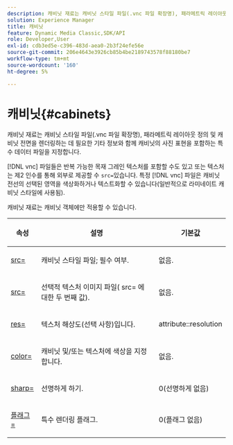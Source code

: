 ```yaml
---
description: 캐비닛 재료는 캐비닛 스타일 파일(.vnc 파일 확장명), 패라메트릭 레이아웃 정의 및 캐비닛 전면을 렌더링하는 데 필요한 기타 정보와 함께 캐비닛의 사진 표현을 포함하는 특수 데이터 파일을 지정합니다.
solution: Experience Manager
title: 캐비닛
feature: Dynamic Media Classic,SDK/API
role: Developer,User
exl-id: cdb3ed5e-c396-483d-aea0-2b3f24efe56e
source-git-commit: 206e4643e3926cb85b4be2189743578f88180be7
workflow-type: tm+mt
source-wordcount: '160'
ht-degree: 5%

---
```


# 캐비닛{#cabinets}

캐비닛 재료는 캐비닛 스타일 파일(.vnc 파일 확장명), 패라메트릭 레이아웃 정의 및 캐비닛 전면을 렌더링하는 데 필요한 기타 정보와 함께 캐비닛의 사진 표현을 포함하는 특수 데이터 파일을 지정합니다.

[!DNL vnc] 파일들은 반복 가능한 목재 그레인 텍스처를 포함할 수도 있고 또는 텍스처는 제2 인수를 통해 외부로 제공할 수  `src=`있습니다. 특정 [!DNL vnc] 파일은 캐비닛 전선의 선택된 영역을 색상화하거나 텍스트화할 수 있습니다(일반적으로 라미네이트 캐비닛 스타일에 사용됨).

캐비닛 재료는 캐비닛 객체에만 적용할 수 있습니다.

<table id="table_0B16200886FE4DFEBB1E4BE8FBA67EE4"> 
 <thead> 
  <tr> 
   <th colname="col1" class="entry"> <p>속성 </p> </th> 
   <th colname="col2" class="entry"> <p>설명 </p> </th> 
   <th colname="col3" class="entry"> <p>기본값 </p> </th> 
  </tr> 
 </thead>
 <tbody> 
  <tr> 
   <td colname="col1"> <p> <a href="../../../../../../ir-api/http-protocol/image-rendering-api-ref/c-ir-http-protocol-ref/c-ir-http-protocol-command-reference/r-ir-src.md#reference-62c98abad22149d68d405ed6aaff8272" type="reference" format="dita" scope="local"> <span class="codeph"> src=  </span> </a> </p> </td> 
   <td colname="col2"> <p>캐비닛 스타일 파일; 필수 여부. </p> </td> 
   <td colname="col3"> <p>없음. </p> </td> 
  </tr> 
  <tr> 
   <td colname="col1"> <p> <a href="../../../../../../ir-api/http-protocol/image-rendering-api-ref/c-ir-http-protocol-ref/c-ir-http-protocol-command-reference/r-ir-src.md#reference-62c98abad22149d68d405ed6aaff8272" type="reference" format="dita" scope="local"> <span class="codeph"> src=  </span> </a> </p> </td> 
   <td colname="col2"> <p>선택적 텍스처 이미지 파일(<span class="codeph"> src= </span>에 대한 두 번째 값). </p> </td> 
   <td colname="col3"> <p>없음. </p> </td> 
  </tr> 
  <tr> 
   <td colname="col1"> <p> <a href="../../../../../../ir-api/http-protocol/image-rendering-api-ref/c-ir-http-protocol-ref/c-ir-http-protocol-command-reference/r-ir-res.md#reference-0ad9de8887144c83a6db97b4994f7c04" type="reference" format="dita" scope="local"> <span class="codeph"> res=  </span> </a> </p> </td> 
   <td colname="col2"> <p>텍스처 해상도(선택 사항)입니다. </p> </td> 
   <td colname="col3"> <p> <span class="codeph"> attribute::resolution  </span> </p> </td> 
  </tr> 
  <tr> 
   <td colname="col1"> <p> <a href="../../../../../../ir-api/http-protocol/image-rendering-api-ref/c-ir-http-protocol-ref/c-ir-http-protocol-command-reference/r-ir-http-color.md#reference-ea3cba9edfe94dbab86d8f123a9ed0aa" type="reference" format="dita" scope="local"> <span class="codeph"> color=  </span> </a> </p> </td> 
   <td colname="col2"> <p>캐비닛 및/또는 텍스처에 색상을 지정합니다. </p> </td> 
   <td colname="col3"> <p>없음. </p> </td> 
  </tr> 
  <tr> 
   <td colname="col1"> <p> <a href="../../../../../../ir-api/http-protocol/image-rendering-api-ref/c-ir-http-protocol-ref/c-ir-http-protocol-command-reference/r-ir-http-sharp.md#reference-acdd87f6b5de4e3a85e5d3c03022a35a" type="reference" format="dita" scope="local"> <span class="codeph"> sharp=  </span> </a> </p> </td> 
   <td colname="col2"> <p>선명하게 하기. </p> </td> 
   <td colname="col3"> <p>0(선명하게 없음) </p> </td> 
  </tr> 
  <tr> 
   <td colname="col1"> <p> <a href="../../../../../../ir-api/http-protocol/image-rendering-api-ref/c-ir-http-protocol-ref/c-ir-http-protocol-command-reference/r-ir-flags.md#reference-3a4844f0f21346d79e6508aaad9a9ac9" type="reference" format="dita" scope="local"> <span class="codeph"> 플래그=  </span> </a> </p> </td> 
   <td colname="col2"> <p>특수 렌더링 플래그. </p> </td> 
   <td colname="col3"> <p>0(플래그 없음) </p> </td> 
  </tr> 
 </tbody> 
</table>
